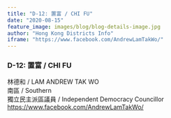```yaml
---
title: "D-12: 置富 / CHI FU"
date: "2020-08-15"
feature_image: images/blog/blog-details-image.jpg
author: "Hong Kong Districts Info"
iframe: "https://www.facebook.com/AndrewLamTakWo/"
---
```


### D-12: 置富 / CHI FU  
林德和 / LAM ANDREW TAK WO  
南區 / Southern  
獨立民主派區議員 / Independent Democracy Councillor  
https://www.facebook.com/AndrewLamTakWo/
